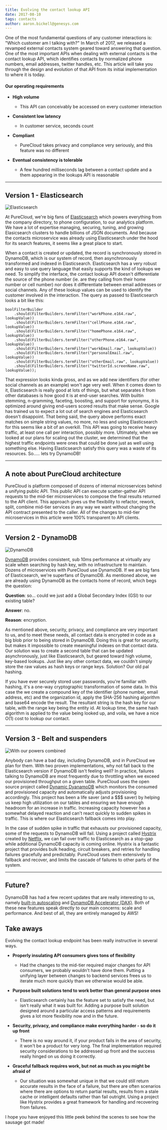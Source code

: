 ```yaml
---
title: Evolving the contact lookup API
date: 2017-08-10
tags: contacts
author: aaron.bickell@genesys.com
---
```


One of the most fundamental questions of any customer interactions is: "Which customer am I talking with?" In March of 2017, we released a revamped external contacts system geared toward answering that question. One of the most important APIs when dealing with external contacts is the contact lookup API, which identifies contacts by normalized phone numbers, email addresses, twitter handles, etc. This article will take you through the design and evolution of that API from its initial implementation to where it is today.

#### Our operating requirements

- **High volume**
  - This API can conceivably be accessed on every customer interaction

- **Consistent low latency**
  - In customer service, seconds count

- **Compliant**
  - PureCloud takes privacy and compliance very seriously, and this feature was no different

- **Eventual consistency is tolerable**
  - A few hundred milliseconds lag between a contact update and a them appearing in the lookups API is reasonable

---

## Version 1 - Elasticsearch

![Elasticsearch](Elasticsearch-Logo-Color-V.png)

At PureCloud, we're big fans of [Elasticsearch](https://www.elastic.co/) which powers everything from the company directory, to phone configuration, to our analytics platform. We have a lot of expertise managing, securing, tuning, and growing Elasicsearch clusters to handle billions of JSON documents. And because the contacts microservice was already using Elasticsearch under the hood for its search features, it seems like a great place to start.

When a contact is created or updated, the record is synchronously stored in DynamoDB, which is our system of record, then asynchronously transformed and indexed in Elasticsearch. Elasticsearch has a very robust and easy to use query language that easily supports the kind of lookups we need. To simplify the interface, the contact lookup API doesn't differentiate the source of the phone number (ie. are they calling from their home number or cell number) nor does it differentiate between email addresses or social channels. Any of these lookup values can be used to identify the customer involved in the interaction. The query as passed to Elasticsearch looks a bit like this:

~~~
boolFilterBuilder
    .should(FilterBuilders.termFilter("workPhone.e164.raw", lookupValue))
    .should(FilterBuilders.termFilter("cellPhone.e164.raw", lookupValue))
    .should(FilterBuilders.termFilter("homePhone.e164.raw", lookupValue))
    .should(FilterBuilders.termFilter("otherPhone.e164.raw", lookupValue))
    .should(FilterBuilders.termFilter("workEmail.raw", lookupValue))
    .should(FilterBuilders.termFilter("personalEmail.raw", lookupValue))
    .should(FilterBuilders.termFilter("otherEmail.raw", lookupValue))
    .should(FilterBuilders.termFilter("twitterId.screenName.raw", lookupValue));
~~~

That expression looks kinda gross, and as we add new identifiers (for other social channels as an example) won't age very well. When it comes down to it, Elasticsearch is really good at lots of things, but what separates it from other databases is how good it is at end-user searches. With builtin stemming, n-gramming, faceting, boosting, and support for synonyms, it is optimized around giving end-users scored results that make sense. Google has trained us to expect a lot out of search engines and Elasticsearch doesn't disappoint. That being said, the query above performs exact matches on simple string values, no more, no less and using Elasticsearch for this seems like a bit of an overkill. This API was going to receive heavy traffic, at least one call per interaction, possibly more. Ultimately, when we looked at our plans for scaling out the cluster, we determined that the highest traffic endpoints were ones that could be done just as well using something else. Having Elasticsearch satisfy this query was a waste of its resources. So..... lets try DynamoDB!

---

## A note about PureCloud architecture

PureCloud is platform composed of dozens of internal microservices behind a unifying public API.  This public API can execute scatter-gather API requests to the mid-tier microservices to compose the final results returned to the API client.  This approach gives us the flexibility to refactor, rework, split, combine mid-tier services in any way we want without changing the API contract presented to the caller.  All of the changes to mid-tier microservices in this article were 100% transparent to API clients.

---

## Version 2 - DynamoDB

![DynamoDB](DynamoDB-Amazon-Web-Services.png)

[DynamoDB](https://aws.amazon.com/dynamodb) provides consistent, sub 10ms performance at virtually any scale when searching by hash key, with no infrastructure to maintain. Dozens of microservices with PureCloud use DynamoDB. If we are big fans of Elasticsearch, we're superfans of DynamoDB. As mentioned above, we are already using DynamoDB as the contacts home of record, which begs the question:

**Question**: so... could we just add a Global Secondary Index (GSI) to our existing table?

**Answer**: no.

**Reason**: encryption.

As mentioned above, security, privacy, and compliance are very important to us, and to meet these needs, all contact data is encrypted in code as a big blob prior to being stored in DynamoDB. Doing this is great for security, but makes it impossible to create meaningful indexes on that contact data. Our solution was to create a second table that can be updated asynchronously, just like Elasticsearch, but geared toward high volume, key-based lookups. Just like any other contact data, we couldn't simply store the raw values as hash keys or range keys. Solution? Our old pal hashing.

If you have ever securely stored user passwords, you're familiar with hashing, it's a one-way cryptographic transformation of some data. In this case the we create a compound key of the identifier (phone number, email address, etc) and the organization id, apply the SHA-256 hashing algorithm and base64 encode the result. The resultant string is the hash key for our table, with the range key being the entity id. At lookup time, the same hash algorithm is applied to the value being looked up, and voila, we have a nice O(1) cost to lookup our contact.

---

## Version 3 - Belt and suspenders

![With our powers combined](combined-logos.png)

Anybody can have a bad day, including DynamoDB, and in PureCloud we plan for them. With two proven implementations, why not fall back to the Elasticsearch version if DynamoDB isn't feeling well?  In practice, failures talking to DynamoDB are most frequently due to throttling when we exceed our provisioned throughput on a given table. PureCloud uses the open source project called [Dynamic DyanamoDB](https://dynamic-dynamodb.readthedocs.io) which monitors the consumed and provisioned capacity and automatically adjusts provisioning accordingly. This project has been a life saver (and a $$$ saver) by helping us keep high utilization on our tables and ensuring we have enough headroom for an increase in traffic. Increasing capacity however has a somewhat delayed reaction and can't react quickly to sudden spikes in traffic. This is where our Elasticsearch fallback comes into play.

In the case of sudden spike in traffic that exhausts our provisioned capacity, some of the requests to DynamoDB will fail. Using a project called [Hystrix](https://github.com/Netflix/Hystrix) created by [Netflix](https://github.com/Netflix), we can fail over traffic to Elasticsearch as a stop-gap while additional DynamoDB capacity is coming online. Hystrix is a fantastic project that provides bulk heading, circuit breakers, and retries for handling failures gracefully and predictably. PureCloud uses them extensively to fallback and recover, and limits the cascade of failures to other parts of the system.

---

## Future?

DynamoDB has had a few recent updates that are really interesting to us, namely [built-in autoscaling](https://aws.amazon.com/blogs/aws/auto-scale-dynamodb-with-dynamic-dynamodb/) and [DynamoDB Accelerator (DAX)](https://aws.amazon.com/dynamodb/dax/).  Both of these new features speak directly to our main concerns: scale and performance.  And best of all, they are entirely managed by AWS!

## Take aways

Evolving the contact lookup endpoint has been really instructive in several ways.

- **Properly insulating API consumers gives tons of flexibility**
    - Had the changes to the mid-tier required major changes for API consumers, we probably wouldn't have done them.  Putting a unifying layer between changes to backend services frees us to iterate much more quickly than we otherwise would be able.

- **Purpose built solutions tend to work better than general purpose ones**
  - Elasticsearch certainly has the feature set to satisfy the need, but isn't really what it was built for. Adding a purpose built solution designed around a particular access patterns and requirements gives a lot more flexibility now and in the future.

- **Security, privacy, and compliance make everything harder - so do it up front**
  - There is no way around it, if your product fails in the area of security, it won't be a product for very long. The final implementation required security considerations to be addressed up front and the success really hinged on us doing it correctly.

- **Graceful fallback requires work, but not as much as you might be afraid of**
  - Our situation was somewhat unique in that we could still return accurate results in the face of a failure, but there are often scenarios where there are options to return partial results, results from a stale cache or intelligent defaults rather than fail outright. Using a project like Hystrix provides a great framework for handling and recovering from failures.

I hope you have enjoyed this little peek behind the scenes to see how the sausage got made!
